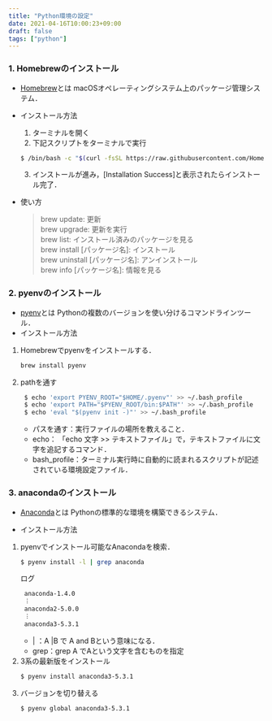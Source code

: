 ```yaml
---
title: "Python環境の設定"
date: 2021-04-16T10:00:23+09:00
draft: false
tags: ["python"] 
---
```

<!--more-->
### 1. Homebrewのインストール
- [Homebrew](https://brew.sh/index_ja)とは
macOSオペレーティングシステム上のパッケージ管理システム．
- インストール方法
    1. ターミナルを開く  
    2. 下記スクリプトをターミナルで実行
    ```bash
    $ /bin/bash -c "$(curl -fsSL https://raw.githubusercontent.com/Homebrew/install/HEAD/install.sh)"
    ```
    3. インストールが進み，[Installation Success]と表示されたらインストール完了．

- 使い方  
    > brew update: 更新  
    > brew upgrade: 更新を実行  
    > brew list: インストール済みのパッケージを見る  
    > brew install [パッケージ名]: インストール  
    > brew uninstall [パッケージ名]: アンインストール  
    > brew info [パッケージ名]: 情報を見る

### 2. pyenvのインストール
- [pyenv](https://github.com/pyenv/pyenv)とは
Pythonの複数のバージョンを使い分けるコマンドラインツール．
- インストール方法
1. Homebrewでpyenvをインストールする．
    ```bash
    brew install pyenv
    ```
2. pathを通す
   ```bash
    $ echo 'export PYENV_ROOT="$HOME/.pyenv"' >> ~/.bash_profile
    $ echo 'export PATH="$PYENV_ROOT/bin:$PATH"' >> ~/.bash_profile
    $ echo 'eval "$(pyenv init -)"' >> ~/.bash_profile
   ```
   - パスを通す：実行ファイルの場所を教えること． 
   - echo： 「echo 文字 >> テキストファイル」で，テキストファイルに文字を追記するコマンド．
   - bash_profile：ターミナル実行時に自動的に読まれるスクリプトが記述されている環境設定ファイル．

### 3. anacondaのインストール
- [Anaconda](https://www.anaconda.com/)とは
Pythonの標準的な環境を構築できるシステム．

- インストール方法
1. pyenvでインストール可能なAnacondaを検索．
   ```bash
   $ pyenv install -l | grep anaconda
   ```
   ログ
   ```bash
    anaconda-1.4.0
    ︙
    anaconda2-5.0.0
    ︙
    anaconda3-5.3.1
    ```
   - | ：A |B で A and Bという意味になる．  
   - grep：grep A でAという文字を含むものを指定
2. 3系の最新版をインストール
    ```bash
    $ pyenv install anaconda3-5.3.1
    ```
3. バージョンを切り替える
    ```bash
    $ pyenv global anaconda3-5.3.1
    ```